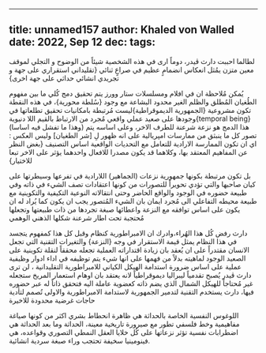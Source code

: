 
---
title: unnamed157
author: Khaled von Walled
date: 2022, Sep 12
dec:
tags:
---

لطالما احببت دارث ڤيدر، دوماً ارى في هذه الشخصية شيئاً من الوضوح و التجلي لموقف معين متزن يمُثل انعكاس انضمامٍ عظيم في  صراعٍ  ثنائي {تقليداني استقراري على جهة و تجريدي انشائي حداثي على جهة اخرى}

يُمكن مُلاحظة ان في افلام ومسلسلات ستار وورز يتم تحقيق دمج كُلي ما بين مفهوم الطُغيان المُطلق والظلم الغير محدود البشاعة مع وجود {سُلطة محورية}، في هذه النقطة تكون مشروعية {الجمهورية الديموقراطية}ليست مُرتبطة بامكانيات تحقيق تطلعاتها في وجودها على صعيد عملي واقعي مُجرد من الارتباط بالقيم اللا دنيوية{temporal being}
(وهذا ما تفشل فيه اساسا)
هذا الدمج هو نزعة شرعنة للطرف الاخر، وعلى اساسه يتم تصور كل ما ينبثق من ممارسات امپريالية على انه ظهور لِ [شر الطغيان] وليس العكس : اي ان تكون الممارسة الارادية للتعامل مع التحديات الواقعية اساس التصنيف {بغض النظر عن المفاهيم المعتقد بها، وكلاهما قد يكون مصدرا للافعال واحدهما يؤثر على الاخر تبعا للاختيار}

بل تكون مرتبطة بكونها جمهورية نزعات (الجماهير) اللارادية في تفرعها وسيطرتها على كيان صاحبها والتي تؤدي تحويراً للتصورات من كونها اعتقادات تصف الشيء في ذاته وفي طبيعة حضوره في الوجود والواقع الحاضر وحتى انتقالاته النوعية التكيفية والتكوينية مع طبيعة محيطه التفاعلي الى مُجرد ايمان بان الشيء المُتصور يجب ان يكون كما يُراد له ان يكون على اساس توافقه مع النزعة واعطائها صبغة تجردها من ذات طبيعتها وتجعلها مُحتجبة تحت اطار شرعنة شكلها الذهني الوهمي

دارث رفض كُل هذا الهُراء،وادرك ان الامبراطورية كنظام وقبل كل هذا كمفهوم يتجسد في هذا النظام يمثل قيمة الاستقرار في وجه {النزعة} والتغيرات التقنية التي تجعل الانسان مقتدراً على ان يُعقد بان زيادة اقتداراته العملية تجعله محققاً لنقلة تكوينية على الصعيد الوجود لماهيته بدلاً من فهمها على انها شيء يتم توظيفه في اداء ادوار وظيفية عملية على اساس ضرورة استدامة الهيكل الكياني للامبراطورية التقليدانية ، لن ترى دارث ڤيدر يُصبح تقدمياً ليبراليا ديموقراطياً لانه يعتقد بان اوهام استعمار المريخ ستجعله غير مُحتاجاً للهيكل الشمال الذي يضم ذاته كعضوية عاملة اليه فتحقق ذاتاً له عبر حضوره فيها، دارث يستخدم التقنية لتدمير الجمهورية لاستدامة الامبراطورية والاولى تُصمم لتأدية حاجات غرضية محدودة للاخيرة

اللوغوس النفسية الخاصة بالحداثة هي ظاهرة انحطاط بشري اكثر من كونها صياغة مفاهيمية وخط فلسفي تطور مع صيرورة تاريخية معينة، الحداثة وما بعد الحداثة هي اضطرابات نفسية تؤثر نزعاتها على كُل خلايا العقل النمطي التصوري وقواعده، هي فينومينيا سخيفة تحتجب وراء صبغة سردية انشائية.

